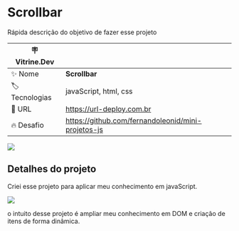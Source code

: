 # Scrollbar

Rápida descrição do objetivo de fazer esse projeto

| :placard: Vitrine.Dev |     |
| -------------  | --- |
| :sparkles: Nome        | **Scrollbar**
| :label: Tecnologias | javaScript, html, css
| :rocket: URL         | https://url-deploy.com.br
| :fire: Desafio     | https://github.com/fernandoleonid/mini-projetos-js

<!-- Inserir imagem com a #vitrinedev ao final do link -->
![](https://imgur.com/mmIOcFw#vitrinedev)

## Detalhes do projeto

Criei esse projeto para aplicar meu conhecimento em javaScript.

![](https://imgur.com/mqRiaC4#vitrinedev)

o intuito desse projeto é ampliar meu conhecimento em DOM e criação de itens de forma dinâmica.
